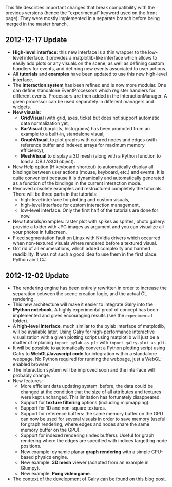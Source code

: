 This file describes important changes that break compatibility with the
previous versions (hence the "experimental" keyword used on the front page).
They were mostly implemented in a separate branch before being merged in the
master branch.

2012-12-17 Update
-----------------
 
  * **High-level interface**: this new interface is a thin wrapper to the
    low-level interface. It provides a matplotlib-like interface which allows
    to easily add plots or any visuals on the scene, as well as defining
    custom handlers for events, and defining new events associated to 
    user actions.
  * All **tutorials** and **examples** have been updated to use this new
    high-level interface.
  * The **interaction system** has been refined and is now more modular.
    One can define standalone EventProcessors which register handlers
    for different events. Processors are then added in the InteractionManager.
    A given processor can be used separately in different managers and 
    widgets.
  * **New visuals**:
      * **GridVisual** (with grid, axes, ticks) but does not support
        automatic data normalization yet,
      * **BarVisual** (barplots, histograms) has been promoted from an example
        to a built-in, standalone visual,
      * **GraphVisual**, to plot graphs with colored nodes and edges (with
        reference buffer and indexed arrays for maximum memory efficiency),
      * **MeshVisual** to display a 3D mesh (along with a Python function to
        load a .OBJ ASCII object).
  * New Help option (H keyboard shortcut) to automatically display all bindings
    between user actions (mouse, keyboard, etc.) and events. It is quite
    convenient because it is dynamically and automatically generated
    as a function of the bindings in the current interaction mode.
  * Removed obsolete examples and restructured completely the tutorials.
    There will be three parts in the tutorials:
      * high-level interface for plotting and custom visuals,
      * high-level interface for custom interaction management,
      * low-level interface.
    Only the first half of the tutorials are done for now.
  * New tutorials/examples: raster plot with spikes as sprites, photo gallery:
    provide a folder with JPG images as argument and you can visualize all
    your photos in fullscreen.
  * Fixed segmentation fault on Linux with NVidia drivers which occurred
    when non-textured visuals where rendered before a textured visual.
  * Got rid of all enumerations, which added complexity and harmed readibility.
    It was not such a good idea to use them in the first place.
    Python ain't C#.


2012-12-02 Update
-----------------

  * The rendering engine has been entirely rewritten in order to increase
    the separation between the scene creation logic, and the actual GL 
    rendering.
  * This new architecture will make it easier to integrate Galry into the
    **IPython notebook**. A highly experimental proof of concept has been
    implemented and gives encouraging results (see the `experimental` folder).
  * A **high-level interface**, much similar to the pylab interface of
    matplotlib,
    will be available later. Using Galry for high-performance interactive 
    visualization with a given plotting script using matplotlib will just be
    a matter of replacing `import pylab as plt` with
    `import galry.plot as plt`.
  * It will be possible to automatically convert a Python plotting
    script using Galry to **WebGL/Javascript code** for integration within a
    standalone webpage. No Python required for running the webpage, just
    a WebGL-enabled browser.
  * The interaction system will be improved soon and the interface will
    probably change.
  * New features:
      * More efficient data updating system: before, the data could be changed
        at the condition that the size of all attributes and textures were kept
        unchanged. This limitation has fortunately disappeared.
      * Support for **texture filtering** options (including mipmapping).
      * Support for 1D and non-square textures.
      * Support for reference buffers: the same memory buffer on the GPU
        can now be used for several visuals in order to save memory
        (useful for graph rendering, where edges and nodes share the same
        memory buffer on the GPU).
      * Support for indexed rendering (index buffers). Useful for graph
        rendering where the edges are specified with indices targetting
        node positions.
      * New example: dynamic planar **graph rendering** with a simple CPU-based
        physics engine.
      * New example: **3D mesh** viewer (adapted from an example in Glumpy).
      * New example: **Pong video game**.
  * The 
    [context of the development of Galry can be found on this blog post](http://cyrille.rossant.net/galrys-story-or-the-quest-of-multi-million-plots/).

    
    